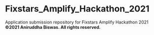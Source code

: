 # Fixstars_Amplify_Hackathon_2021
Application submission repository for Fixstars Amplify Hackathon 2021
**©2021 Aniruddha Biswas. All rights reserved.**
